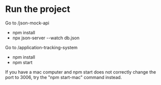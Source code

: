# Run the project
Go to /json-mock-api
 - npm install
 - npx json-server --watch db.json

Go to /application-tracking-system
 - npm install
 - npm start

 If you have a mac computer and npm start does not correctly change the port to 3006, 
 try the "npm start-mac" command instead.
